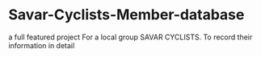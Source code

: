 # Savar-Cyclists-Member-database
a full featured project For a local group SAVAR CYCLISTS. To record their information in detail
